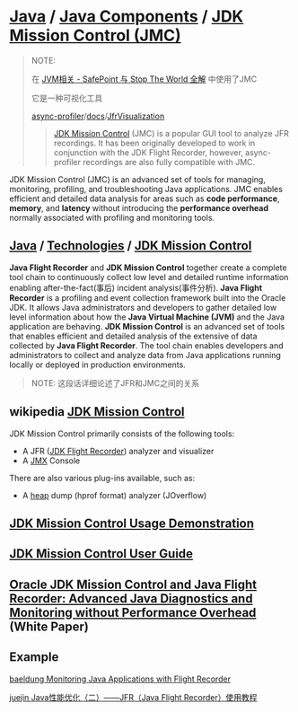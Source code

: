 # [Java](https://docs.oracle.com/en/java/index.html) / [Java Components](https://docs.oracle.com/en/java/java-components/index.html) / [JDK Mission Control (JMC)](https://docs.oracle.com/en/java/java-components/jdk-mission-control/)

> NOTE: 
> 
> 在 [JVM相关 - SafePoint 与 Stop The World 全解](https://zhuanlan.zhihu.com/p/161710652) 中使用了JMC
> 
> 它是一种可视化工具
> 
> [async-profiler](https://github.com/async-profiler/async-profiler/tree/master)/[docs](https://github.com/async-profiler/async-profiler/tree/master/docs)/[JfrVisualization](https://github.com/async-profiler/async-profiler/blob/master/docs/JfrVisualization.md)
> 
> > [JDK Mission Control](https://www.oracle.com/java/technologies/jdk-mission-control.html) (JMC) is a popular GUI tool to analyze JFR recordings. It has been originally developed to work in conjunction with the JDK Flight Recorder, however, async-profiler recordings are also fully compatible with JMC.

JDK Mission Control (JMC) is an advanced set of tools for managing, monitoring, profiling, and troubleshooting Java applications. JMC enables efficient and detailed data analysis for areas such as **code performance**, **memory**, and **latency** without introducing the **performance overhead** normally associated with profiling and monitoring tools.

## [Java](https://www.oracle.com/java/) / [Technologies](https://www.oracle.com/java/technologies/) / [JDK Mission Control](https://www.oracle.com/java/technologies/jdk-mission-control.html)

**Java Flight Recorder** and **JDK Mission Control** together create a complete tool chain to continuously collect low level and detailed runtime information enabling after-the-fact(事后) incident analysis(事件分析). **Java Flight Recorder** is a profiling and event collection framework built into the Oracle JDK. It allows Java administrators and developers to gather detailed low level information about how the **Java Virtual Machine (JVM)** and the Java application are behaving. **JDK Mission Control** is an advanced set of tools that enables efficient and detailed analysis of the extensive of data collected by **Java Flight Recorder**. The tool chain enables developers and administrators to collect and analyze data from Java applications running locally or deployed in production environments.

> NOTE: 这段话详细论述了JFR和JMC之间的关系



## wikipedia [JDK Mission Control](https://en.wikipedia.org/wiki/JDK_Mission_Control)

JDK Mission Control primarily consists of the following tools:

- A JFR ([JDK Flight Recorder](https://en.wikipedia.org/wiki/JDK_Flight_Recorder)) analyzer and visualizer
- A [JMX](https://en.wikipedia.org/wiki/Java_Management_Extensions) Console

There are also various plug-ins available, such as:

- A [heap](https://en.wikipedia.org/wiki/Heap_(data_structure)) dump (hprof format) analyzer (JOverflow)

## [JDK Mission Control Usage Demonstration](https://www.oracle.com/java/technologies/jdk-mission-control.html?ytid=qytuEgVmhsI)

## [JDK Mission Control User Guide](https://docs.oracle.com/en/java/java-components/jdk-mission-control/9/user-guide/)

## [Oracle JDK Mission Control and Java Flight Recorder: Advanced Java Diagnostics and Monitoring without Performance Overhead](https://www.oracle.com/docs/tech/java/java-mission-control-technical-brief.pdf) (White Paper)

## Example

[baeldung Monitoring Java Applications with Flight Recorder](https://www.baeldung.com/java-flight-recorder-monitoring)

[juejin Java性能优化（二）——JFR（Java Flight Recorder）使用教程](https://juejin.cn/post/6959405798556434440)
